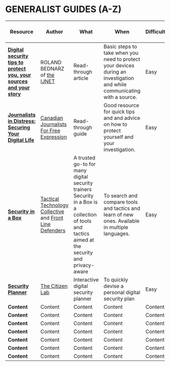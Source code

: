 # GENERALIST GUIDES (A-Z)

Resource | Author | What | When | Difficulty | Last recommended in
------------ | ------------- | ------------- | ------------- | ------------- | -------------
**[Digital security tips to protect you, your sources and your story](https://ijnet.org/en/story/digital-security-tips-protect-you-your-sources-and-your-story)** | ROLAND BEDNARZ of [the IJNET](https://ijnet.org/en) | Read-through article | Basic steps to take when you need to protect your devices during an investigation and while communicating with a source. | Easy | Dec 2018
**[Journalists in Distress: Securing Your Digital Life](https://www.cjfe.org/journalists_in_distress_securing_your_digital_life)** | [Canadian Journalists For Free Expression](https://www.cjfe.org/) | Read-through guide | Good resource for quick tips and and advice on how to protect yourself and your investigation. | Easy | Dec 2018
**[Security in a Box](https://securityinabox.org/en/)** | [Tactical Technology Collective](https://tacticaltech.org/) and [Front Line Defenders](https://www.frontlinedefenders.org/) | A trusted go-to for many digital security trainers Security in a Box is a collection of tools and tactics aimed at the security and privacy-aware | To search and compare tools and tactics and learn of new ones. Available in multiple languages. | Easy | Dec 2018
**[Security Planner](https://securityplanner.org/#/)** | [The Citizen Lab](https://citizenlab.ca/) | Interactive digital security planner | To quickly devise a personal digital security plan | Easy | Dec 2018
**Content** | Content | Content | Content | Content | Content
**Content** | Content | Content | Content | Content | Content
**Content** | Content | Content | Content | Content | Content
**Content** | Content | Content | Content | Content | Content
**Content** | Content | Content | Content | Content | Content
**Content** | Content | Content | Content | Content | Content
**Content** | Content | Content | Content | Content | Content
